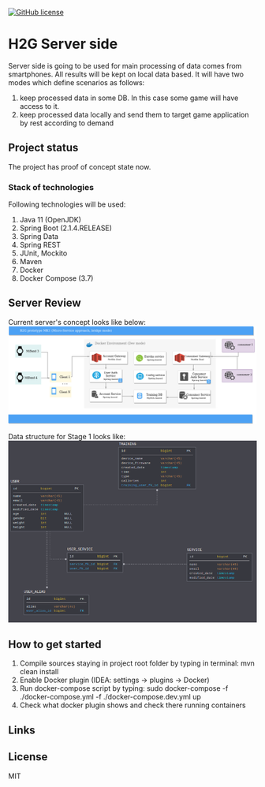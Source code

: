 [![GitHub license](https://img.shields.io/github/license/mashape/apistatus.svg)](https://github.com/Spayker/spike-boost-server/blob/master/LICENSE)

# H2G Server side

Server side is going to be used for main processing of data comes from smartphones. All results will be kept
on local data based. It will have two modes which define scenarios as follows:
1) keep processed data in some DB. In this case some game will have access to it.
2) keep processed data locally and send them to target game application by rest according to demand

## Project status
The project has proof of concept state now.

### Stack of technologies
Following technologies will be used:
1) Java 11 (OpenJDK)
2) Spring Boot (2.1.4.RELEASE)
3) Spring Data
4) Spring REST
5) JUnit, Mockito
6) Maven
7) Docker
8) Docker Compose (3.7)

## Server Review
Current server's concept looks like below: </br>
![alt text](resources/diagrams/B2G_server_architecture.jpg)

Data structure for Stage 1 looks like: </br>
![alt text](resources/diagrams/B2G_db_mk2.png)

## How to get started
1) Compile sources staying in project root folder by typing in terminal: mvn clean install
2) Enable Docker plugin (IDEA: settings -> plugins -> Docker)
3) Run docker-compose script by typing: sudo docker-compose -f ./docker-compose.yml -f ./docker-compose.dev.yml up
4) Check what docker plugin shows and check there running containers

## Links


## License
MIT
